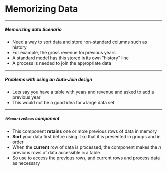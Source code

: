 # Memorizing Data
---
##### Memorizing data Scenario
- Need a way to sort data and store non-standard columns such as history
- For example, the gross revenue for previous years
- A standard model has this stored in its own "history" line
- A process is needed to join the appropriate data

----
##### Problems with using an Auto-Join design
- Lets say you have  a table with years and revenue and asked to add a previous year
- This would not be a good idea for a large data set

---
##### `tMemorizeRows` component
- This component **retains** one or more previous rows of data in memory
- **Sort** your data first befire using it so that it is presented in groups and in order
- When the **current** row of data is processed, the component makes the *n* previous rows of data accessible in a table
- So use to access the previous rows, and current rows and process data as necessary
